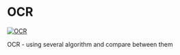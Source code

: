# OCR
[![OCR](https://img.youtube.com/vi/j-fl5ZYbcRM/mq3.jpg)](https://youtu.be/j-fl5ZYbcRM)
 
OCR - using several algorithm and compare between them

